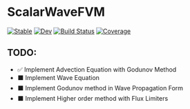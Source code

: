 # ScalarWaveFVM

[![Stable](https://img.shields.io/badge/docs-stable-blue.svg)](https://svretina.github.io/ScalarWaveFVM.jl/stable/)
[![Dev](https://img.shields.io/badge/docs-dev-blue.svg)](https://svretina.github.io/ScalarWaveFVM.jl/dev/)
[![Build Status](https://github.com/svretina/ScalarWaveFVM.jl/actions/workflows/CI.yml/badge.svg?branch=master)](https://github.com/svretina/ScalarWaveFVM.jl/actions/workflows/CI.yml?query=branch%3Amaster)
[![Coverage](https://codecov.io/gh/svretina/ScalarWaveFVM.jl/branch/master/graph/badge.svg)](https://codecov.io/gh/svretina/ScalarWaveFVM.jl)


TODO:
--------
  - ✅ Implement Advection Equation with Godunov Method
  - ⬛ Implement Wave Equation
  - ⬛ Implement Godunov method in Wave Propagation Form
  - ⬛ Implement Higher order method with Flux Limiters
 
